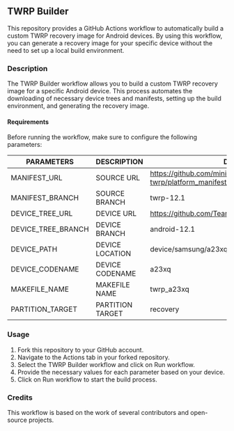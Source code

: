 ## TWRP Builder

This repository provides a GitHub Actions workflow to automatically build a custom TWRP recovery image for Android devices. By using this workflow, you can generate a recovery image for your specific device without the need to set up a local build environment.

### Description

The TWRP Builder workflow allows you to build a custom TWRP recovery image for a specific Android device. This process automates the downloading of necessary device trees and manifests, setting up the build environment, and generating the recovery image.

#### Requirements

Before running the workflow, make sure to configure the following parameters:

| PARAMETERS         | DESCRIPTION      | DEFAULT VALUE                                                        |
| ------------------ | ---------------- | -------------------------------------------------------------------- |
| MANIFEST_URL       | SOURCE URL       | https://github.com/minimal-manifest-twrp/platform_manifest_twrp_aosp |
| MANIFEST_BRANCH    | SOURCE BRANCH    | twrp-12.1                                                            |
| DEVICE_TREE_URL    | DEVICE URL       | https://github.com/TeamWin/android_device_samsung_a23xq              |
| DEVICE_TREE_BRANCH | DEVICE BRANCH    | android-12.1                                                         |
| DEVICE_PATH        | DEVICE LOCATION  | device/samsung/a23xq                                                 |
| DEVICE_CODENAME    | DEVICE CODENAME  | a23xq                                                                |
| MAKEFILE_NAME      | MAKEFILE NAME    | twrp_a23xq                                                           |
| PARTITION_TARGET   | PARTITION TARGET | recovery                                                             |

### Usage

1. Fork this repository to your GitHub account.
2. Navigate to the Actions tab in your forked repository.
3. Select the TWRP Builder workflow and click on Run workflow.
4. Provide the necessary values for each parameter based on your device.
5. Click on Run workflow to start the build process.

### Credits

This workflow is based on the work of several contributors and open-source projects.
